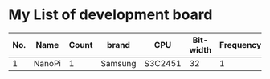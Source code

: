 # My List of development board

   No. | Name          | Count | brand | CPU | Bit-width | Frequency | Core type | RAM | ROM | Software Platform | Network 
   --- | ------------- | ----- | ----- | --- | --------- | --------- | --------- | --- | --- | ----------------- | -------
   1  | NanoPi        |   1   | Samsung | S3C2451 | 32 | 1 | 400MHz | ARM9      | 64M | 8G Tf | Linux | WiFi    
